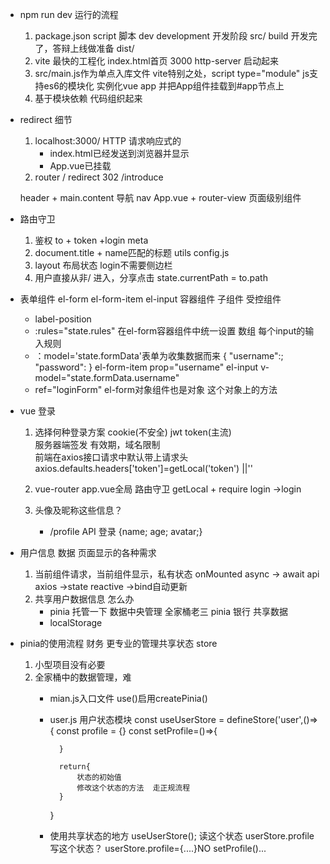 - npm run dev  运行的流程
    1. package.json script 脚本
        dev development 开发阶段  src/
        build   开发完了，答辩上线做准备 dist/
    2. vite 最快的工程化
        index.html首页 3000 http-server
        启动起来
    3. src/main.js作为单点入库文件
        vite特别之处，script type="module" js支持es6的模块化
        实例化vue app
        并把App组件挂载到#app节点上
    4. 基于模块依赖 代码组织起来

- redirect 细节
    1. localhost:3000/
        HTTP 请求响应式的
        - index.html已经发送到浏览器并显示
        - App.vue已挂载
    2. router
        / redirect
        302 /introduce

    header + main.content
    导航 nav App.vue + router-view 页面级别组件

- 路由守卫
    1. 鉴权
        to + token +login meta
    2. document.title + name匹配的标题 utils config.js
    3. layout 布局状态 login不需要侧边栏
    4. 用户直接从非/ 进入，分享点击
        state.currentPath = to.path

- 表单组件
    el-form
    el-form-item
    el-input
    容器组件
    子组件  受控组件
    - label-position
    - :rules="state.rules"   在el-form容器组件中统一设置
        数组 每个input的输入规则
    - ：model='state.formData'表单为收集数据而来
        {
            "username":;
            "password":
        }
        el-form-item prop="username"
            el-input v-model="state.formData.username"
    - ref="loginForm"
        el-form对象组件也是对象 这个对象上的方法


- vue 登录
    1. 选择何种登录方案 
        cookie(不安全) jwt  token(主流)     
        服务器端签发    有效期，域名限制    
        前端在axios接口请求中默认带上请求头 
        axios.defaults.headers['token']=getLocal('token') ||''

    2. vue-router app.vue全局
        路由守卫    getLocal + require login  ->login

    3. 头像及昵称这些信息？
        - /profile API 登录 {name; age; avatar;}

- 用户信息 数据 页面显示的各种需求
    1. 当前组件请求，当前组件显示，私有状态 
        onMounted async -> await api axios ->state reactive ->bind自动更新
    2. 共享用户数据信息 怎么办
        - pinia 托管一下 数据中央管理
            全家桶老三 pinia  银行 共享数据
        - localStorage 

- pinia的使用流程   财务 更专业的管理共享状态   store
    1. 小型项目没有必要
    2. 全家桶中的数据管理，难
        - mian.js入口文件 use()启用createPinia()
        - user.js 用户状态模块
            const useUserStore = defineStore('user',()=>{
                const profile = {}
                const setProfile=()=>{

                }

                return{
                    状态的初始值
                    修改这个状态的方法  走正规流程
                }
            }   
        - 使用共享状态的地方
            useUserStore();
            读这个状态  userStore.profile
            写这个状态？ userStore.profile={....}NO
                setProfile()...

